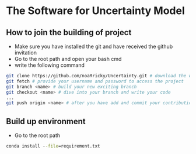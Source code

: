 # The Software for Uncertainty Model

## How to join the building of project

- Make sure you have installed the git and have received the github invitation
- Go to the root path and open your bash cmd
- write the following command

```bash
git clone https://github.com/noaRricky/Uncertainty.git # download the whole project
git fetch # provide your username and password to access the project
git branch <name> # build your new exciting branch
git checkout <name> # dive into your branch and write your code
...
git push origin <name> # after you have add and commit your contribution, don't forget to push the remote
```

## Build up environment

- Go to the root path

```cmd
conda install --file=requirement.txt
```